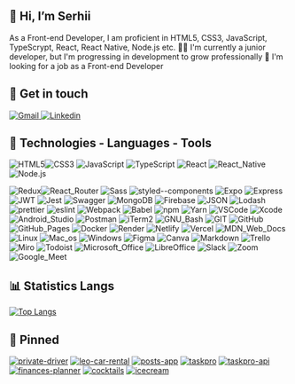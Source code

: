 ## 👋 Hi, I’m Serhii
As a Front-end Developer, I am proficient in HTML5, CSS3, JavaScript, TypeScrypt, React, React Native, Node.js etc.
👨‍💻 I'm currently a junior developer, but I'm progressing in development to grow professionally
👀 I'm looking for a job as a Front-end Developer

## 📣 Get in touch
<a href="mailto:sv.moskalyov@gmail.com" rel="noopener noreferrer" target="_blank"> <img src="https://img.shields.io/badge/Gmail-D14836?style=for-the-badge&logo=gmail&logoColor=white" alt="Gmail" /> </a>
<a href="https://www.linkedin.com/in/serhii-moskalov/" rel="noopener noreferrer" target="_blank"> <img src="https://img.shields.io/badge/LinkedIn-0077B5?style=for-the-badge&logo=linkedin&logoColor=white" alt="Linkedin" /> </a>

## 🧰 Technologies - Languages - Tools
<img src="https://img.shields.io/badge/HTML5-E34F26?style=for-the-badge&logo=html5&logoColor=white" alt="HTML5"><img src="https://img.shields.io/badge/CSS3-1572B6?style=for-the-badge&logo=css3&logoColor=white" alt="CSS3">
<img src="https://img.shields.io/badge/JavaScript-323330?style=for-the-badge&logo=javascript&logoColor=F7DF1E" alt="JavaScript">
<img src="https://img.shields.io/badge/TypeScript-007ACC?style=for-the-badge&logo=typescript&logoColor=white" alt="TypeScript">
<img src="https://img.shields.io/badge/React-20232A?style=for-the-badge&logo=react&logoColor=61DAFB" alt="React">
<img src="https://img.shields.io/badge/React_Native-20232A?style=for-the-badge&logo=react&logoColor=61DAFB" alt="React_Native">
<img src="https://img.shields.io/badge/Node.js-339933?style=for-the-badge&logo=nodedotjs&logoColor=white" alt="Node.js">

<img src="https://img.shields.io/badge/Redux-593D88?style=for-the-badge&logo=redux&logoColor=white" alt="Redux"><img src="https://img.shields.io/badge/React_Router-CA4245?style=for-the-badge&logo=react-router&logoColor=white" alt="React_Router">
<img src="https://img.shields.io/badge/Sass-CC6699?style=for-the-badge&logo=sass&logoColor=white" alt="Sass">
<img src="https://img.shields.io/badge/styled--components-DB7093?style=for-the-badge&logo=styled-components&logoColor=white" alt="styled--components">
<img src="https://img.shields.io/badge/Expo-1B1F23?style=for-the-badge&logo=expo&logoColor=white" alt="Expo">
<img src="https://img.shields.io/badge/Express.js-000000?style=for-the-badge&logo=express&logoColor=white" alt="Express">
<img src="https://img.shields.io/badge/JWT-000000?style=for-the-badge&logo=JSON%20web%20tokens&logoColor=white" alt="JWT">
<img src="https://img.shields.io/badge/Jest-C21325?style=for-the-badge&logo=jest&logoColor=white" alt="Jest">
<img src="https://img.shields.io/badge/Swagger-85EA2D?style=for-the-badge&logo=Swagger&logoColor=white" alt="Swagger">
<img src="https://img.shields.io/badge/MongoDB-4EA94B?style=for-the-badge&logo=mongodb&logoColor=white" alt="MongoDB">
<img src="https://img.shields.io/badge/firebase-ffca28?style=for-the-badge&logo=firebase&logoColor=black" alt="Firebase">
<img src="https://img.shields.io/badge/json-5E5C5C?style=for-the-badge&logo=json&logoColor=white" alt="JSON">
<img src="https://img.shields.io/badge/Lodash-3492FF?style=for-the-badge&logo=lodash&logoColor=white" alt="Lodash">
<img src="https://img.shields.io/badge/prettier-1A2C34?style=for-the-badge&logo=prettier&logoColor=F7BA3E" alt="prettier">
<img src="https://img.shields.io/badge/eslint-3A33D1?style=for-the-badge&logo=eslint&logoColor=white" alt="eslint">
<img src="https://img.shields.io/badge/Webpack-8DD6F9?style=for-the-badge&logo=Webpack&logoColor=white" alt="Webpack">
<img src="https://img.shields.io/badge/Babel-F9DC3E?style=for-the-badge&logo=babel&logoColor=white" alt="Babel">
<img src="https://img.shields.io/badge/npm-CB3837?style=for-the-badge&logo=npm&logoColor=white" alt="npm">
<img src="https://img.shields.io/badge/Yarn-2C8EBB?style=for-the-badge&logo=yarn&logoColor=white" alt="Yarn">
<img src="https://img.shields.io/badge/VSCode-0078D4?style=for-the-badge&logo=visual%20studio%20code&logoColor=white" alt="VSCode">
<img src="https://img.shields.io/badge/Xcode-007ACC?style=for-the-badge&logo=Xcode&logoColor=white" alt="Xcode">
<img src="https://img.shields.io/badge/Android_Studio-3DDC84?style=for-the-badge&logo=android-studio&logoColor=white" alt="Android_Studio">
<img src="https://img.shields.io/badge/Postman-FF6C37?style=for-the-badge&logo=Postman&logoColor=white" alt="Postman">
<img src="https://img.shields.io/badge/iTerm2-000000?style=for-the-badge&logo=iterm2&logoColor=white" alt="iTerm2">
<img src="https://img.shields.io/badge/GNU%20Bash-4EAA25?style=for-the-badge&logo=GNU%20Bash&logoColor=white" alt="GNU_Bash">
<img src="https://img.shields.io/badge/GIT-E44C30?style=for-the-badge&logo=git&logoColor=white" alt="GIT">
<img src="https://img.shields.io/badge/GitHub-100000?style=for-the-badge&logo=github&logoColor=white" alt="GitHub">
<img src="https://img.shields.io/badge/GitHub%20Pages-222222?style=for-the-badge&logo=GitHub%20Pages&logoColor=white" alt="GitHub_Pages">
<img src="https://img.shields.io/badge/Docker-2CA5E0?style=for-the-badge&logo=docker&logoColor=white" alt="Docker">
<img src="https://img.shields.io/badge/Render-46E3B7?style=for-the-badge&logo=render&logoColor=white" alt="Render">
<img src="https://img.shields.io/badge/Netlify-00C7B7?style=for-the-badge&logo=netlify&logoColor=white" alt="Netlify">
<img src="https://img.shields.io/badge/Vercel-000000?style=for-the-badge&logo=vercel&logoColor=white" alt="Vercel">
<img src="https://img.shields.io/badge/MDN_Web_Docs-black?style=for-the-badge&logo=mdnwebdocs&logoColor=white" alt="MDN_Web_Docs">
<img src="https://img.shields.io/badge/Linux-FCC624?style=for-the-badge&logo=linux&logoColor=black" alt="Linux">
<img src="https://img.shields.io/badge/mac%20os-000000?style=for-the-badge&logo=apple&logoColor=white" alt="Mac_os">
<img src="https://img.shields.io/badge/Windows-0078D6?style=for-the-badge&logo=windows&logoColor=white" alt="Windows">
<img src="https://img.shields.io/badge/Figma-F24E1E?style=for-the-badge&logo=figma&logoColor=white" alt="Figma">
<img src="https://img.shields.io/badge/Canva-%2300C4CC.svg?&style=for-the-badge&logo=Canva&logoColor=white" alt="Canva">
<img src="https://img.shields.io/badge/Markdown-000000?style=for-the-badge&logo=markdown&logoColor=white" alt="Markdown">
<img src="https://img.shields.io/badge/Trello-0052CC?style=for-the-badge&logo=trello&logoColor=white" alt="Trello">
<img src="https://img.shields.io/badge/Miro-F7C922?style=for-the-badge&logo=Miro&logoColor=050036" alt="Miro">
<img src="https://img.shields.io/badge/Todoist-E44332?style=for-the-badge&logo=todoist&logoColor=white" alt="Todoist">
<img src="https://img.shields.io/badge/Microsoft_Office-D83B01?style=for-the-badge&logo=microsoft-office&logoColor=white" alt="Microsoft_Office">
<img src="https://img.shields.io/badge/LibreOffice-18A303?style=for-the-badge&logo=LibreOffice&logoColor=white" alt="LibreOffice">
<img src="https://img.shields.io/badge/Slack-4A154B?style=for-the-badge&logo=slack&logoColor=white" alt="Slack">
<img src="https://img.shields.io/badge/Zoom-2D8CFF?style=for-the-badge&logo=zoom&logoColor=white" alt="Zoom">
<img src="https://img.shields.io/badge/Google%20Meet-00897B?style=for-the-badge&logo=google-meet&logoColor=white" alt="Google_Meet">


## 📊 Statistics Langs
[![Top Langs](https://github-readme-stats-sigma-five.vercel.app/api/top-langs/?username=svmoskalyov&card_width=450&hide_title=true&text_color=41b883&langs_count=6&layout=compact&bg_color=00000000)](https://github.com/svmoskalyov)


## 📌 Pinned
[![private-driver](https://github-readme-stats-sigma-five.vercel.app/api/pin/?username=svmoskalyov&repo=private-driver&icon_color=ffc600&text_color=41b883&bg_color=00000000)](https://github.com/svmoskalyov/private-driver)
[![leo-car-rental](https://github-readme-stats-sigma-five.vercel.app/api/pin/?username=svmoskalyov&repo=leo-car-rental&icon_color=ffc600&text_color=41b883&bg_color=00000000)](https://github.com/svmoskalyov/leo-car-rental)
[![posts-app](https://github-readme-stats-sigma-five.vercel.app/api/pin/?username=svmoskalyov&repo=posts-app&icon_color=ffc600&text_color=41b883&bg_color=00000000)](https://github.com/svmoskalyov/posts-app)
[![taskpro](https://github-readme-stats-sigma-five.vercel.app/api/pin/?username=svmoskalyov&repo=taskpro&icon_color=ffc600&text_color=41b883&bg_color=00000000)](https://github.com/svmoskalyov/taskpro)
[![taskpro-api](https://github-readme-stats-sigma-five.vercel.app/api/pin/?username=svmoskalyov&repo=taskpro-api&icon_color=ffc600&text_color=41b883&bg_color=00000000)](https://github.com/svmoskalyov/taskpro-api)
[![finances-planner](https://github-readme-stats-sigma-five.vercel.app/api/pin/?username=svmoskalyov&repo=finances-planner&icon_color=ffc600&text_color=41b883&bg_color=00000000)](https://github.com/svmoskalyov/finances-planner)
[![cocktails](https://github-readme-stats-sigma-five.vercel.app/api/pin/?username=svmoskalyov&repo=cocktails&icon_color=ffc600&text_color=41b883&bg_color=00000000)](https://github.com/svmoskalyov/cocktails)
[![icecream](https://github-readme-stats-sigma-five.vercel.app/api/pin/?username=svmoskalyov&repo=icecream&icon_color=ffc600&text_color=41b883&bg_color=00000000)](https://github.com/svmoskalyov/icecream)


<!---
svmoskalyov/svmoskalyov is a ✨ special ✨ repository because its `README.md` (this file) appears on your GitHub profile.
You can click the Preview link to take a look at your changes.
--->
